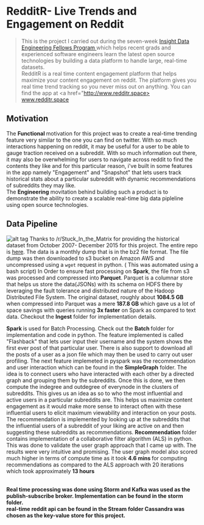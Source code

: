 # RedditR- Live Trends and Engagement on Reddit
> This is the project I carried out during the seven-week <a href="http://insightdataengineering.com/">Insight Data Engineering Fellows Program </a>
which helps recent grads and experienced software engineers learn the latest open source technologies 
by building a data platform to handle large, real-time datasets. <br/>
RedditR is a real time content engagement platform that helps maximize your content engagement on reddit. The platform gives
you real time trend tracking so you never miss out on anything. 
You can find the app at <a href="http://www.redditr.space> www.redditr.space</a>

## Motivation
The <b>Functional </b>motivation for this project was to create a real-time trending feature
very similar to the one you can find on twitter. With so much interactions happening on reddit, it may be useful for a user
to be able to gauge traction received on a subreddit. 
With so much information out there, it may also be overwhelming for users to navigate across reddit to find the 
contents they like and for this particular reason, i've built in some
features in the app namely "Engagement" and "Snapshot" that lets users track historical stats about a particular subreddit
with dynamic recommendations of subreddits they may like.<br/> 
The <b>Engineering</b> movitation behind building such a product is to demonstrate the ability to create a scalable real-time big data
pipleline using open source technologies. 

## Data Pipeline
![alt tag](https://raw.githubusercontent.com/aravindk1992/RedditR--Insight-Data-Engineering-Project/master/insightpipeline.png)
Thanks to /r/Stuck_In_the_Matrix for providing the historical dataset from October 2007- December 2015 for this project.  The entire repo is <a href="http://couch.whatbox.ca:36975/reddit/submissions/monthly/"> here</a>. The data is a monthly dump that is in the bz2 file format. The file dump was then downloaded to s3 bucket on Amazon AWS and uncompressed using a `wget` request in python. ( This was automated using a bash script) 
In Order to ensure fast processing on <b>Spark</b>, the file from s3 was processed and compressed into <b>Parquet</b>. Parquet is a columnar store that helps us store the data(JSONs) with its schema on HDFS there by leveraging the fault tolerance and distributed nature of the Hadoop Distributed File System. The original dataset, roughly about <b>1084.5 GB </b> when compressed into Parquet was a mere <b>187.8 GB </b> which gave us a lot of space savings with queries running <b>3x faster</b> on Spark as compared to text data.  Checkout the <b> Ingest</b> folder for implementation details. 

<b> Spark </b> is used for Batch Processing. Check out the <b> Batch </b> folder for implementation and code in python. The feature implemented is called "Flashback" that lets user input their username and the system shows the first ever post of that particular user. There is also support to download all the posts of a user as a json file which may then be used to carry out user profiling. 
The next feature implemeted in pyspark was the recommendation and user interaction which can be found in the <b>SimpleGraph</b> folder. The idea is to connect users who have interacted with each other by a directed graph and grouping them by the subreddits. Once this is done, we then compute the indegree and outdegree of everynode in the clusters of subreddits. This gives us an idea as so to who the most influential and active users in a particular subreddits are. This helps us maximize content engagement as it would make more sense to interact often with these influential users to elicit maximum viewability and interaction on your posts. The recommendation is implemented by looking up at the subreddits that the influential users of a subreddit of your liking are active on and then suggesting these subreddits as recommendations. 
<b> Recommendation </b> folder contains implementation of a collaborative filter algorithm (ALS) in python. This was done to validate the user graph approach that I came up with. The results were very intuitive and promising. The user graph model also scored much higher in terms of compute time as it took <b> 4.6 mins </b> for computing recommendations as compared to the ALS approach with 20 iterations which took approximately <b> 13 hours </p>
<br/>
Real time processing was done using Storm and Kafka was used as the publish-subscribe broker. Implementation can be found in the <b> storm</b> folder. 
<br/> real-time reddit api can be found in the <b> Stream</b> folder
<b> Cassandra </b> was chosen as the key-value store for this project.

